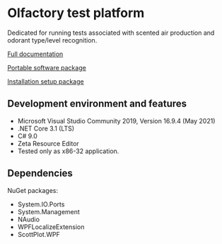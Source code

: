 # Olfactory test platform

Dedicated for running tests associated with scented air production and odorant type/level recognition.

[Full documentation](https://tuni.sharepoint.com/:w:/s/TG-ProScents/EW_zr0V_uOpCkavwB9Dg0kcBagAzzogahZlLc4DnyQjfLw?e=Uau2Jy)

[Portable software package](https://tuni.sharepoint.com/:u:/s/TG-ProScents/ESV9_fIxMgFMlgHAgeb3nMoBNTDkUKgnVg_07hBLHvSWIQ?e=tKs8fM)

[Installation setup package](https://tuni.sharepoint.com/:u:/s/TG-ProScents/EW7DI4JoK-VPk8q-c3GmblMBXCo2hmDOOmY_xZ69hV32ig?e=B5XQby)

## Development environment and features

- Microsoft Visual Studio Community 2019, Version 16.9.4 (May 2021)
- .NET Core 3.1 (LTS)
- C# 9.0
- Zeta Resource Editor
- Tested only as x86-32 application.

## Dependencies

NuGet packages:
- System.IO.Ports
- System.Management
- NAudio
- WPFLocalizeExtension
- ScottPlot.WPF
